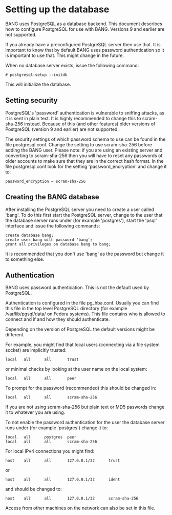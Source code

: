 # Setting up the database

BANG uses PostgreSQL as a database backend. This document describes
how to configure PostgreSQL for use with BANG. Versions 9 and earlier
are not supported.

If you already have a preconfigured PostgreSQL server then use that. It
is important to know that by default BANG uses password authentication so
it is important to use that. This might change in the future.

When no database server exists, issue the following command:

    # postgresql-setup --initdb

This will initialize the database.

## Setting security

PostgreSQL's 'password' authentication is vulnerable to sniffing attacks, as
it is sent in plain text. It is highly recommended to change this to
scram-sha-256 instead. Because of this (and other features) older versions
of PostgreSQL (version 9 and earlier) are not supported.

The security settings of which password schema to use can be found in the file
postgresql.conf. Change the setting to use scram-sha-256 before adding the BANG
user. Please note: if you are using an existing server and converting to
scram-sha-256 then you will have to reset any passwords of older accounts to
make sure that they are in the correct hash format. In the file postgresql.conf
look for the setting 'password_encryption' and change it to:

    password_encryption = scram-sha-256

## Creating the BANG database

After installing the PostgreSQL server you need to create a user called
'bang'. To do this first start the PostgreSQL server, change to the user
that the database server runs under (for example 'postgres'), start the
'psql' interface and issue the following commands:

    create database bang;
    create user bang with password 'bang';
    grant all privileges on database bang to bang;

It is recommended that you don't use 'bang' as the password but change it
to something else.

## Authentication

BANG uses password authentication. This is not the default used by PostgreSQL.

Authentication is configured in the file pg_hba.conf. Usually you can find
this file in the top level PostgreSQL directory (for example /var/lib/pgsql/data/
on Fedora systems). This file contains who is allowed to connect and if and how
they should authenticate.

Depending on the version of PostgreSQL the default versions might be different.

For example, you might find that local users (connecting via a file system
socket) are implicitly trusted:

    local   all      all       trust

or minimal checks by looking at the user name on the local system:

    local   all      all       peer

To prompt for the password (recommended) this should be changed in:

    local   all      all       scram-sha-256

If you are not using scram-sha-256 but plain text or MD5 paswords change it
to whatever you are using.

To not enable the password authentication for the user the database server
runs under (for example 'postgres') change it to:

    local   all      postgres  peer
    local   all      all       scram-sha-256

For local IPv4 connections you might find:

    host    all      all       127.0.0.1/32      trust

or

    host    all      all       127.0.0.1/32      ident

and should be changed to:

    host    all      all       127.0.0.1/32      scram-sha-256

Access from other machines on the network can also be set in this file.
